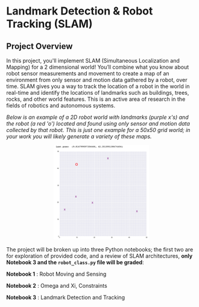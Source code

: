 # Landmark Detection & Robot Tracking (SLAM)

## Project Overview

In this project, you'll implement SLAM (Simultaneous Localization and Mapping) for a 2 dimensional world! You’ll combine what you know about robot sensor measurements and movement to create a map of an environment from only sensor and motion data gathered by a robot, over time. SLAM gives you a way to track the location of a robot in the world in real-time and identify the locations of landmarks such as buildings, trees, rocks, and other world features. This is an active area of research in the fields of robotics and autonomous systems. 

*Below is an example of a 2D robot world with landmarks (purple x's) and the robot (a red 'o') located and found using *only* sensor and motion data collected by that robot. This is just one example for a 50x50 grid world; in your work you will likely generate a variety of these maps.*

<p align="center">
  <img src="./images/robot_world.png" width=50% height=50% />
</p>

The project will be broken up into three Python notebooks; the first two are for exploration of provided code, and a review of SLAM architectures, **only Notebook 3 and the `robot_class.py` file will be graded**:

__Notebook 1__ : Robot Moving and Sensing

__Notebook 2__ : Omega and Xi, Constraints 

__Notebook 3__ : Landmark Detection and Tracking 
